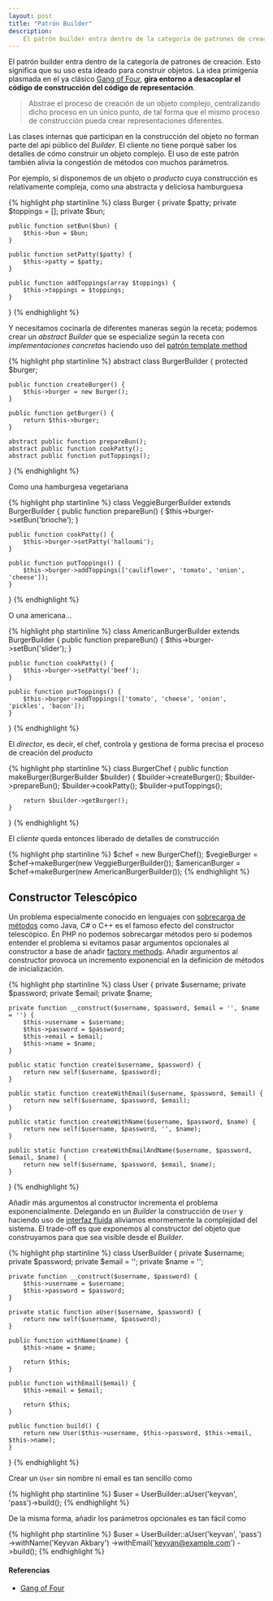 ```yaml
---
layout: post
title: "Patrón Builder"
description:
    El patrón builder entra dentro de la categoría de patrones de creación. Esto significa que su uso esta ideado para construir objetos. La idea primigenia plasmada en el ya clásico Gang of Four, gira entorno a desacoplar el código de construcción del código de representación.
---
```


El patrón builder entra dentro de la categoría de patrones de creación. Esto significa que su uso esta ideado para construir objetos. La idea primigenia plasmada en el ya clásico [Gang of Four](http://www.amazon.com/Design-Patterns-Elements-Reusable-Object-Oriented/dp/0201633612), **gira entorno a desacoplar el código de construcción del código de representación**.

> Abstrae el proceso de creación de un objeto complejo, centralizando dicho proceso en un único punto, de tal forma que el mismo proceso de construcción pueda crear representaciones diferentes.

Las clases internas que participan en la construcción del objeto no forman parte del api público del *Builder*. El cliente no tiene porqué saber los detalles de cómo construir un objeto complejo. El uso de este patrón también alivia la congestión de métodos con muchos parámetros.

Por ejemplo, si disponemos de un objeto o *producto* cuya construcción es relativamente compleja, como una abstracta y deliciosa hamburguesa

{% highlight php startinline %}
class Burger {
    private $patty;
    private $toppings = [];
    private $bun;
 
    public function setBun($bun) {
        $this->bun = $bun;
    }
 
    public function setPatty($patty) {
        $this->patty = $patty;
    }
 
    public function addToppings(array $toppings) {
        $this->toppings = $toppings;
    }
}
{% endhighlight %}

Y necesitamos cocinarla de diferentes maneras según la receta; podemos crear un *abstract Builder* que se especialize según la receta con *implementaciones concretas* haciendo uso del [patrón template method](http://en.wikipedia.org/wiki/Template_method_pattern)

{% highlight php startinline %}
abstract class BurgerBuilder {
    protected $burger;
 
    public function createBurger() {
        $this->burger = new Burger();
    }
 
    public function getBurger() {
        return $this->burger;
    }
 
    abstract public function prepareBun();
    abstract public function cookPatty();
    abstract public function putToppings();
}
{% endhighlight %}

Como una hamburgesa vegetariana 

{% highlight php startinline %}
class VeggieBurgerBuilder extends BurgerBuilder {
    public function prepareBun() {
        $this->burger->setBun('brioche'); 
    }
 
    public function cookPatty() {
        $this->burger->setPatty('halloumi'); 
    }
 
    public function putToppings() {
        $this->burger->addToppings(['cauliflower', 'tomato', 'onion', 'cheese']); 
    }
}
{% endhighlight %}

O una americana...

{% highlight php startinline %}
class AmericanBurgerBuilder extends BurgerBuilder {
    public function prepareBun() {
        $this->burger->setBun('slider'); 
    }
 
    public function cookPatty() {
        $this->burger->setPatty('beef'); 
    }
 
    public function putToppings() {
        $this->burger->addToppings(['tomato', 'cheese', 'onion', 'pickles', 'bacon']); 
    }
}
{% endhighlight %}

El *director*, es decir, el chef, controla y gestiona de forma precisa el proceso de creación del *producto*

{% highlight php startinline %}
class BurgerChef {
    public function makeBurger(BurgerBuilder $builder) {
        $builder->createBurger();
        $builder->prepareBun();
        $builder->cookPatty();
        $builder->putToppings();
 
        return $builder->getBurger();
    }
}
{% endhighlight %}

El *cliente* queda entonces liberado de detalles de construcción

{% highlight php startinline %}
$chef = new BurgerChef();
$vegieBurger = $chef->makeBurger(new VeggieBurgerBuilder());
$americanBurger = $chef->makeBurger(new AmericanBurgerBuilder());
{% endhighlight %}

## Constructor Telescópico

Un problema especialmente conocido en lenguajes con [sobrecarga de métodos](http://en.wikipedia.org/wiki/Function_overloading) como Java, C# o C++ es el famoso efecto del constructor telescópico. En PHP no podemos sobrecargar métodos pero si podemos entender el problema si evitamos pasar argumentos opcionales al constructor a base de añadir [factory methods](http://en.wikipedia.org/wiki/Factory_method_pattern). Añadir argumentos al constructor provoca un incremento exponencial en la definición de métodos de inicialización.

{% highlight php startinline %}
class User {
    private $username;
    private $password;
    private $email;
    private $name;

    private function __construct($username, $password, $email = '', $name = '') {
        $this->username = $username;
        $this->password = $password;
        $this->email = $email;
        $this->name = $name;
    }

    public static function create($username, $password) {
        return new self($username, $password);
    }

    public static function createWithEmail($username, $password, $email) {
        return new self($username, $password, $email);
    }

    public static function createWithName($username, $password, $name) {
        return new self($username, $password, '', $name);
    }

    public static function createWithEmailAndName($username, $password, $email, $name) {
        return new self($username, $password, $email, $name);
    }
}
{% endhighlight %}

Añadir más argumentos al constructor incrementa el problema exponencialmente. Delegando en un *Builder* la construcción de `User` y haciendo uso de [interfaz fluida](http://en.wikipedia.org/wiki/Fluent_interface) aliviamos enormemente la complejidad del sistema. El trade-off es que exponemos al constructor del objeto que construyamos para que sea visible desde el *Builder*.

{% highlight php startinline %}
class UserBuilder {
    private $username;
    private $password;
    private $email = '';
    private $name = '';

    private function __construct($username, $password) {
        $this->username = $username;
        $this->password = $password;
    }

    private static function aUser($username, $password) {
        return new self($username, $password);
    }

    public function withName($name) {
        $this->name = $name;

        return $this;
    }

    public function withEmail($email) {
        $this->email = $email;

        return $this;
    }

    public function build() {
        return new User($this->username, $this->password, $this->email, $this->name);
    }
}
{% endhighlight %}

Crear un `User` sin nombre ni email es tan sencillo como

{% highlight php startinline %}
$user = UserBuilder::aUser('keyvan', 'pass')->build();
{% endhighlight %}

De la misma forma, añadir los parámetros opcionales es tan fácil como

{% highlight php startinline %}
$user = UserBuilder::aUser('keyvan', 'pass')
    ->withName('Keyvan Akbary')
    ->withEmail('keyvan@example.com')
    ->build();
{% endhighlight %}

#### Referencias

- [Gang of Four](http://www.amazon.com/Design-Patterns-Elements-Reusable-Object-Oriented/dp/0201633612)